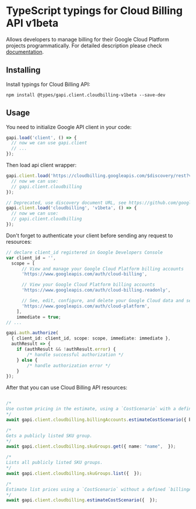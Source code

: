 # TypeScript typings for Cloud Billing API v1beta

Allows developers to manage billing for their Google Cloud Platform projects programmatically.
For detailed description please check [documentation](https://cloud.google.com/billing/docs/apis).

## Installing

Install typings for Cloud Billing API:

```
npm install @types/gapi.client.cloudbilling-v1beta --save-dev
```

## Usage

You need to initialize Google API client in your code:

```typescript
gapi.load('client', () => {
  // now we can use gapi.client
  // ...
});
```

Then load api client wrapper:

```typescript
gapi.client.load('https://cloudbilling.googleapis.com/$discovery/rest?version=v1beta', () => {
  // now we can use:
  // gapi.client.cloudbilling
});
```

```typescript
// Deprecated, use discovery document URL, see https://github.com/google/google-api-javascript-client/blob/master/docs/reference.md#----gapiclientloadname----version----callback--
gapi.client.load('cloudbilling', 'v1beta', () => {
  // now we can use:
  // gapi.client.cloudbilling
});
```

Don't forget to authenticate your client before sending any request to resources:

```typescript
// declare client_id registered in Google Developers Console
var client_id = '',
  scope = [
      // View and manage your Google Cloud Platform billing accounts
      'https://www.googleapis.com/auth/cloud-billing',

      // View your Google Cloud Platform billing accounts
      'https://www.googleapis.com/auth/cloud-billing.readonly',

      // See, edit, configure, and delete your Google Cloud data and see the email address for your Google Account.
      'https://www.googleapis.com/auth/cloud-platform',
    ],
    immediate = true;
// ...

gapi.auth.authorize(
  { client_id: client_id, scope: scope, immediate: immediate },
  authResult => {
    if (authResult && !authResult.error) {
        /* handle successful authorization */
    } else {
        /* handle authorization error */
    }
});
```

After that you can use Cloud Billing API resources: <!-- TODO: make this work for multiple namespaces -->

```typescript

/*
Use custom pricing in the estimate, using a `CostScenario` with a defined `billingAccount`.
*/
await gapi.client.cloudbilling.billingAccounts.estimateCostScenario({ billingAccount: "billingAccount",  });

/*
Gets a publicly listed SKU group.
*/
await gapi.client.cloudbilling.skuGroups.get({ name: "name",  });

/*
Lists all publicly listed SKU groups.
*/
await gapi.client.cloudbilling.skuGroups.list({  });

/*
Estimate list prices using a `CostScenario` without a defined `billingAccount`.
*/
await gapi.client.cloudbilling.estimateCostScenario({  });
```
